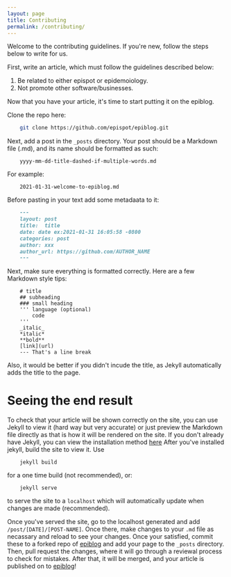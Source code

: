 ```yaml
---
layout: page
title: Contributing
permalink: /contributing/
---
```


Welcome to the contributing guidelines. If you're new, follow the steps below to write for us.

First, write an article, which must follow the guidelines described below:

1) Be related to either epispot or epidemoiology.
2) Not promote other software/businesses.

Now that you have your article, it's time to start putting it on the epiblog.

Clone the repo here:
```sh
    git clone https://github.com/epispot/epiblog.git
```
Next, add a post in the `_posts` directory. Your post should be a Markdown file (.md), and its name should be formatted as such:
```
    yyyy-mm-dd-title-dashed-if-multiple-words.md
```
For example:
```
    2021-01-31-welcome-to-epiblog.md
```
Before pasting in your text add some metadaata to it:
```markdown
    ---
    layout: post
    title:  title
    date: date ex:2021-01-31 16:05:58 -0800
    categories: post
    author: xxx
    author_url: https://github.com/AUTHOR_NAME
    ---
```

Next, make sure everything is formatted correctly. Here are a few Markdown style tips:
```
    # title
    ## subheading
    ### small heading
    ''' language (optional)
        code
    '''
    _italic_
    *italic*
    **bold**
    [link](url)
    --- That's a line break
```
Also, it would be better if you didn't incude the title, as Jekyll automatically adds the title to the page.

# Seeing the end result

To check that your article will be shown correctly on the site, you can use Jekyll to view it (hard way but very accurate) or just preview the Markdown file directly as that is how it will be rendered on the site.
If you don't already have Jekyll, you can view the installation method [here](https://jekyllrb.com/docs/installation/) After you've installed jekyll, build the site to view it. Use
```
    jekyll build
```
for a one time build (not recommended), or:
```
    jekyll serve
```
to serve the site to a `localhost` which will automatically update when changes are made (recommended).

Once you've served the site, go to the localhost generated and add `/post/[DATE]/[POST-NAME]`. Once there, make changes to your `.md` file as necassary and reload to see your changes. Once your satisfied, commit these to a forked repo of [epiblog](https://github.com/epispot/epiblog) and add your page to the `_posts` directory. Then, pull request the changes, where it will go through a reviewal process to check for mistakes. After that, it will be merged, and your article is published on to [epiblog](https://epispot.github.io/epiblog)!
